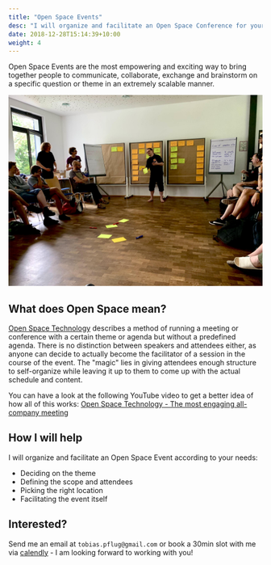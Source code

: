 ```yaml
---
title: "Open Space Events"
desc: "I will organize and facilitate an Open Space Conference for your team, your department or your whole company"
date: 2018-12-28T15:14:39+10:00
weight: 4
---
```


Open Space Events are the most empowering and exciting way to bring together people to communicate, collaborate, exchange and brainstorm on a specific question or theme in an extremely scalable manner.

![Open Space](/images/openspace.jpg)

## What does Open Space mean?

[Open Space Technology](https://en.wikipedia.org/wiki/Open_Space_Technology) describes a method of running a meeting or conference with a certain theme or agenda but without a predefined agenda. There is no distinction between speakers and attendees either, as anyone can decide to actually become the facilitator of a session in the course of the event. The "magic" lies in giving attendees enough structure to self-organize while leaving it up to them to come up with the actual schedule and content.

You can have a look at the following YouTube video to get a better idea of how all of this works: [Open Space Technology - The most engaging all-company meeting](https://www.youtube.com/watch?v=WQj12jmLGr4)

## How I will help

I will organize and facilitate an Open Space Event according to your needs:

- Deciding on the theme
- Defining the scope and attendees
- Picking the right location
- Facilitating the event itself

## Interested?

Send me an email at `tobias.pflug@gmail.com` or book a 30min slot with me via [calendly](https://calendly.com/tobias-pflug/30min-chat) - I am looking forward to working with you!
